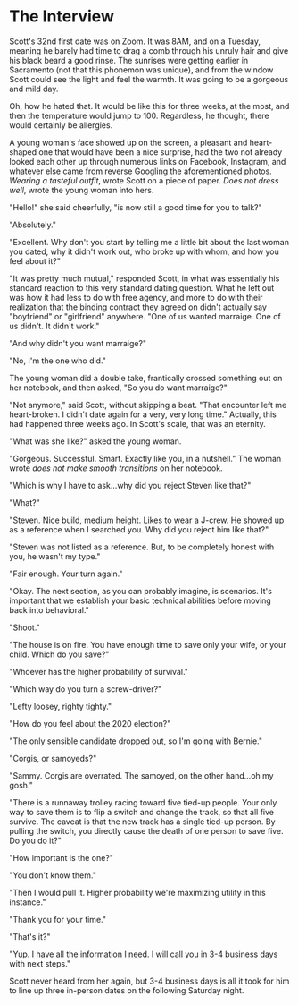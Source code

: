 # The Interview

Scott's 32nd first date was on Zoom.  It was 8AM, and on a Tuesday, meaning he barely had time to drag a comb through his unruly hair and give his black beard a good rinse.  The sunrises were getting earlier in Sacramento (not that this phonemon was unique), and from the window Scott could see the light and feel the warmth.  It was going to be a gorgeous and mild day.

Oh, how he hated that.  It would be like this for three weeks, at the most, and then the temperature would jump to 100.  Regardless, he thought, there would certainly be allergies.

A young woman's face showed up on the screen, a pleasant and heart-shaped one that would have been a nice surprise, had the two not already looked each other up through numerous links on Facebook, Instagram, and whatever else came from reverse Googling the aforementioned photos.  *Wearing a tasteful outfit*, wrote Scott on a piece of paper.  *Does not dress well*, wrote the young woman into hers.

"Hello!" she said cheerfully, "is now still a good time for you to talk?"

"Absolutely."

"Excellent.  Why don't you start by telling me a little bit about the last woman you dated, why it didn't work out, who broke up with whom, and how you feel about it?"

"It was pretty much mutual," responded Scott, in what was essentially his standard reaction to this very standard dating question.  What he left out was how it had less to do with free agency, and more to do with their realization that the binding contract they agreed on didn't actually say "boyfriend" or "girlfriend" anywhere.  "One of us wanted marraige.  One of us didn't.  It didn't work."

"And why didn't you want marraige?"

"No, I'm the one who did."

The young woman did a double take, frantically crossed something out on her notebook, and then asked, "So you do want marraige?"

"Not anymore," said Scott, without skipping a beat.  "That encounter left me heart-broken.  I didn't date again for a very, very long time."  Actually, this had happened three weeks ago.  In Scott's scale, that was an eternity.

"What was she like?" asked the young woman.

"Gorgeous.  Successful.  Smart.  Exactly like you, in a nutshell."  The woman wrote *does not make smooth transitions* on her notebook.

"Which is why I have to ask...why did you reject Steven like that?"

"What?"

"Steven.  Nice build, medium height.  Likes to wear a J-crew.  He showed up as a reference when I searched you.  Why did you reject him like that?"

"Steven was not listed as a reference.  But, to be completely honest with you, he wasn't my type."

"Fair enough.  Your turn again."

"Okay.  The next section, as you can probably imagine, is scenarios.  It's important that we establish your basic technical abilities before moving back into behavioral."

"Shoot."

"The house is on fire.  You have enough time to save only your wife, or your child.  Which do you save?"

"Whoever has the higher probability of survival."

"Which way do you turn a screw-driver?"

"Lefty loosey, righty tighty."

"How do you feel about the 2020 election?"

"The only sensible candidate dropped out, so I'm going with Bernie."

"Corgis, or samoyeds?"

"Sammy.  Corgis are overrated.  The samoyed, on the other hand...oh my gosh."

"There is a runnaway trolley racing toward five tied-up people.  Your only way to save them is to flip a switch and change the track, so that all five survive.  The caveat is that the new track has a single tied-up person.  By pulling the switch, you directly cause the death of one person to save five.  Do you do it?"

"How important is the one?"

"You don't know them."

"Then I would pull it.  Higher probability we're maximizing utility in this instance."

"Thank you for your time."

"That's it?"

"Yup.  I have all the information I need.  I will call you in 3-4 business days with next steps."

Scott never heard from her again, but 3-4 business days is all it took for him to line up three in-person dates on the following Saturday night.